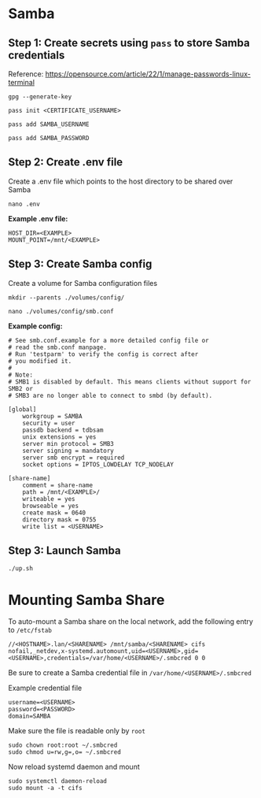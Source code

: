# Samba

## Step 1: Create secrets using `pass` to store Samba credentials

Reference: https://opensource.com/article/22/1/manage-passwords-linux-terminal

```
gpg --generate-key

pass init <CERTIFICATE_USERNAME>

pass add SAMBA_USERNAME

pass add SAMBA_PASSWORD
```

## Step 2: Create .env file

Create a .env file which points to the host directory to be shared over Samba

```
nano .env
```

**Example .env file:**
```
HOST_DIR=<EXAMPLE>
MOUNT_POINT=/mnt/<EXAMPLE>
```

## Step 3: Create Samba config

Create a volume for Samba configuration files

```
mkdir --parents ./volumes/config/
```

```
nano ./volumes/config/smb.conf
```

**Example config:**

```
# See smb.conf.example for a more detailed config file or
# read the smb.conf manpage.
# Run 'testparm' to verify the config is correct after
# you modified it.
#
# Note:
# SMB1 is disabled by default. This means clients without support for SMB2 or
# SMB3 are no longer able to connect to smbd (by default).

[global]
    workgroup = SAMBA
    security = user
    passdb backend = tdbsam
    unix extensions = yes
    server min protocol = SMB3
    server signing = mandatory
    server smb encrypt = required
    socket options = IPTOS_LOWDELAY TCP_NODELAY

[share-name]
    comment = share-name
    path = /mnt/<EXAMPLE>/
    writeable = yes
    browseable = yes
    create mask = 0640
    directory mask = 0755
    write list = <USERNAME>
```

## Step 3: Launch Samba

```
./up.sh
```


# Mounting Samba Share

To auto-mount a Samba share on the local network, add the following entry to `/etc/fstab`


```
//<HOSTNAME>.lan/<SHARENAME> /mnt/samba/<SHARENAME> cifs nofail,_netdev,x-systemd.automount,uid=<USERNAME>,gid=<USERNAME>,credentials=/var/home/<USERNAME>/.smbcred 0 0
```

Be sure to create a Samba credential file in `/var/home/<USERNAME>/.smbcred`

Example credential file

```
username=<USERNAME>
password=<PASSWORD>
domain=SAMBA
```

Make sure the file is readable only by `root`

```
sudo chown root:root ~/.smbcred
sudo chmod u=rw,g=,o= ~/.smbcred
```

Now reload systemd daemon and mount

```
sudo systemctl daemon-reload
sudo mount -a -t cifs
```
